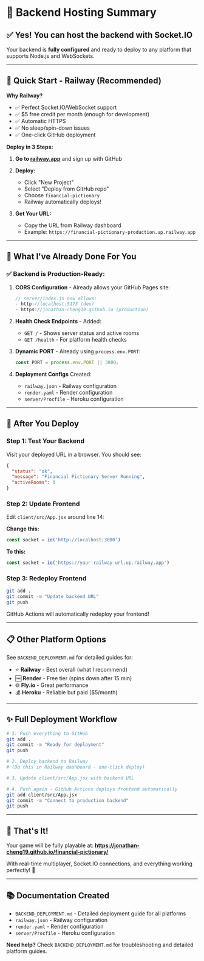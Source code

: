 # 🎯 Backend Hosting Summary

## ✅ Yes! You can host the backend with Socket.IO

Your backend is **fully configured** and ready to deploy to any platform that supports Node.js and WebSockets.

---

## 🚀 Quick Start - Railway (Recommended)

**Why Railway?**
- ✅ Perfect Socket.IO/WebSocket support
- ✅ $5 free credit per month (enough for development)
- ✅ Automatic HTTPS
- ✅ No sleep/spin-down issues
- ✅ One-click GitHub deployment

**Deploy in 3 Steps:**

1. **Go to [railway.app](https://railway.app)** and sign up with GitHub

2. **Deploy:**
   - Click "New Project"
   - Select "Deploy from GitHub repo"
   - Choose `financial-pictionary`
   - Railway automatically deploys!

3. **Get Your URL:**
   - Copy the URL from Railway dashboard
   - Example: `https://financial-pictionary-production.up.railway.app`

---

## 📝 What I've Already Done For You

### ✅ Backend is Production-Ready:

1. **CORS Configuration** - Already allows your GitHub Pages site:
   ```javascript
   // server/index.js now allows:
   - http://localhost:5173 (dev)
   - https://jonathan-cheng19.github.io (production)
   ```

2. **Health Check Endpoints** - Added:
   - `GET /` - Shows server status and active rooms
   - `GET /health` - For platform health checks

3. **Dynamic PORT** - Already using `process.env.PORT`:
   ```javascript
   const PORT = process.env.PORT || 3000;
   ```

4. **Deployment Configs** Created:
   - `railway.json` - Railway configuration
   - `render.yaml` - Render configuration  
   - `server/Procfile` - Heroku configuration

---

## 🔧 After You Deploy

### Step 1: Test Your Backend
Visit your deployed URL in a browser. You should see:
```json
{
  "status": "ok",
  "message": "Financial Pictionary Server Running",
  "activeRooms": 0
}
```

### Step 2: Update Frontend
Edit `client/src/App.jsx` around line 14:

**Change this:**
```javascript
const socket = io('http://localhost:3000')
```

**To this:**
```javascript
const socket = io('https://your-railway-url.up.railway.app')
```

### Step 3: Redeploy Frontend
```bash
git add .
git commit -m "Update backend URL"
git push
```

GitHub Actions will automatically redeploy your frontend!

---

## 📋 Other Platform Options

See `BACKEND_DEPLOYMENT.md` for detailed guides for:

- ⭐ **Railway** - Best overall (what I recommend)
- 🆓 **Render** - Free tier (spins down after 15 min)
- 🌐 **Fly.io** - Great performance
- 💰 **Heroku** - Reliable but paid ($5/month)

---

## ✨ Full Deployment Workflow

```bash
# 1. Push everything to GitHub
git add .
git commit -m "Ready for deployment"
git push

# 2. Deploy backend to Railway
# (Do this in Railway dashboard - one-click deploy)

# 3. Update client/src/App.jsx with backend URL

# 4. Push again - GitHub Actions deploys frontend automatically
git add client/src/App.jsx
git commit -m "Connect to production backend"
git push
```

---

## 🎉 That's It!

Your game will be fully playable at:
**https://jonathan-cheng19.github.io/financial-pictionary/**

With real-time multiplayer, Socket.IO connections, and everything working perfectly! 🚀

---

## 📚 Documentation Created

- `BACKEND_DEPLOYMENT.md` - Detailed deployment guide for all platforms
- `railway.json` - Railway configuration
- `render.yaml` - Render configuration
- `server/Procfile` - Heroku configuration

**Need help?** Check `BACKEND_DEPLOYMENT.md` for troubleshooting and detailed platform guides.
